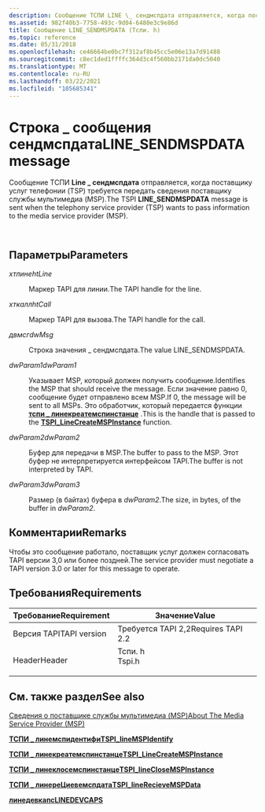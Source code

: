 ```yaml
---
description: Сообщение ТСПИ LINE \_ сендмспдата отправляется, когда поставщику услуг телефонии (TSP) требуется передать сведения поставщику службы мультимедиа (MSP).
ms.assetid: 982f40b3-7758-493c-9d04-6480e3c9e86d
title: Сообщение LINE_SENDMSPDATA (Тспи. h)
ms.topic: reference
ms.date: 05/31/2018
ms.openlocfilehash: ce46664be0bc7f312af8b45cc5e06e13a7d91488
ms.sourcegitcommit: c8ec1ded1ffffc364d3c4f560bb2171da0dc5040
ms.translationtype: MT
ms.contentlocale: ru-RU
ms.lasthandoff: 03/22/2021
ms.locfileid: "105685341"
---
```

# <a name="line_sendmspdata-message"></a><span data-ttu-id="2c41f-103">Строка \_ сообщения сендмспдата</span><span class="sxs-lookup"><span data-stu-id="2c41f-103">LINE\_SENDMSPDATA message</span></span>

<span data-ttu-id="2c41f-104">Сообщение ТСПИ **Line \_ сендмспдата** отправляется, когда поставщику услуг телефонии (TSP) требуется передать сведения поставщику службы мультимедиа (MSP).</span><span class="sxs-lookup"><span data-stu-id="2c41f-104">The TSPI **LINE\_SENDMSPDATA** message is sent when the telephony service provider (TSP) wants to pass information to the media service provider (MSP).</span></span>


```C++
            
```



## <a name="parameters"></a><span data-ttu-id="2c41f-105">Параметры</span><span class="sxs-lookup"><span data-stu-id="2c41f-105">Parameters</span></span>

<dl> <dt>

<span data-ttu-id="2c41f-106">*хтлине*</span><span class="sxs-lookup"><span data-stu-id="2c41f-106">*htLine*</span></span> 
</dt> <dd>

<span data-ttu-id="2c41f-107">Маркер TAPI для линии.</span><span class="sxs-lookup"><span data-stu-id="2c41f-107">The TAPI handle for the line.</span></span>

</dd> <dt>

<span data-ttu-id="2c41f-108">*хткалл*</span><span class="sxs-lookup"><span data-stu-id="2c41f-108">*htCall*</span></span> 
</dt> <dd>

<span data-ttu-id="2c41f-109">Маркер TAPI для вызова.</span><span class="sxs-lookup"><span data-stu-id="2c41f-109">The TAPI handle for the call.</span></span>

</dd> <dt>

<span data-ttu-id="2c41f-110">*двмсг*</span><span class="sxs-lookup"><span data-stu-id="2c41f-110">*dwMsg*</span></span> 
</dt> <dd>

<span data-ttu-id="2c41f-111">Строка значения \_ сендмспдата.</span><span class="sxs-lookup"><span data-stu-id="2c41f-111">The value LINE\_SENDMSPDATA.</span></span>

</dd> <dt>

<span data-ttu-id="2c41f-112">*dwParam1*</span><span class="sxs-lookup"><span data-stu-id="2c41f-112">*dwParam1*</span></span> 
</dt> <dd>

<span data-ttu-id="2c41f-113">Указывает MSP, который должен получить сообщение.</span><span class="sxs-lookup"><span data-stu-id="2c41f-113">Identifies the MSP that should receive the message.</span></span> <span data-ttu-id="2c41f-114">Если значение равно 0, сообщение будет отправлено всем MSP.</span><span class="sxs-lookup"><span data-stu-id="2c41f-114">If 0, the message will be sent to all MSPs.</span></span> <span data-ttu-id="2c41f-115">Это обработчик, который передается функции [**тспи \_ линекреатемспинстанце**](/windows/win32/api/tspi/nf-tspi-tspi_linecreatemspinstance) .</span><span class="sxs-lookup"><span data-stu-id="2c41f-115">This is the handle that is passed to the [**TSPI\_LineCreateMSPInstance**](/windows/win32/api/tspi/nf-tspi-tspi_linecreatemspinstance) function.</span></span>

</dd> <dt>

<span data-ttu-id="2c41f-116">*dwParam2*</span><span class="sxs-lookup"><span data-stu-id="2c41f-116">*dwParam2*</span></span> 
</dt> <dd>

<span data-ttu-id="2c41f-117">Буфер для передачи в MSP.</span><span class="sxs-lookup"><span data-stu-id="2c41f-117">The buffer to pass to the MSP.</span></span> <span data-ttu-id="2c41f-118">Этот буфер не интерпретируется интерфейсом TAPI.</span><span class="sxs-lookup"><span data-stu-id="2c41f-118">The buffer is not interpreted by TAPI.</span></span>

</dd> <dt>

<span data-ttu-id="2c41f-119">*dwParam3*</span><span class="sxs-lookup"><span data-stu-id="2c41f-119">*dwParam3*</span></span> 
</dt> <dd>

<span data-ttu-id="2c41f-120">Размер (в байтах) буфера в *dwParam2*.</span><span class="sxs-lookup"><span data-stu-id="2c41f-120">The size, in bytes, of the buffer in *dwParam2*.</span></span>

</dd> </dl>

## <a name="remarks"></a><span data-ttu-id="2c41f-121">Комментарии</span><span class="sxs-lookup"><span data-stu-id="2c41f-121">Remarks</span></span>

<span data-ttu-id="2c41f-122">Чтобы это сообщение работало, поставщик услуг должен согласовать TAPI версии 3,0 или более поздней.</span><span class="sxs-lookup"><span data-stu-id="2c41f-122">The service provider must negotiate a TAPI version 3.0 or later for this message to operate.</span></span>

## <a name="requirements"></a><span data-ttu-id="2c41f-123">Требования</span><span class="sxs-lookup"><span data-stu-id="2c41f-123">Requirements</span></span>



| <span data-ttu-id="2c41f-124">Требование</span><span class="sxs-lookup"><span data-stu-id="2c41f-124">Requirement</span></span> | <span data-ttu-id="2c41f-125">Значение</span><span class="sxs-lookup"><span data-stu-id="2c41f-125">Value</span></span> |
|-------------------------|-----------------------------------------------------------------------------------|
| <span data-ttu-id="2c41f-126">Версия TAPI</span><span class="sxs-lookup"><span data-stu-id="2c41f-126">TAPI version</span></span><br/> | <span data-ttu-id="2c41f-127">Требуется TAPI 2,2</span><span class="sxs-lookup"><span data-stu-id="2c41f-127">Requires TAPI 2.2</span></span><br/>                                                      |
| <span data-ttu-id="2c41f-128">Header</span><span class="sxs-lookup"><span data-stu-id="2c41f-128">Header</span></span><br/>       | <dl> <span data-ttu-id="2c41f-129"><dt>Тспи. h</dt></span><span class="sxs-lookup"><span data-stu-id="2c41f-129"><dt>Tspi.h</dt></span></span> </dl> |



## <a name="see-also"></a><span data-ttu-id="2c41f-130">См. также раздел</span><span class="sxs-lookup"><span data-stu-id="2c41f-130">See also</span></span>

<dl> <dt>

[<span data-ttu-id="2c41f-131">Сведения о поставщике службы мультимедиа (MSP)</span><span class="sxs-lookup"><span data-stu-id="2c41f-131">About The Media Service Provider (MSP)</span></span>](./about-the-media-service-provider-msp-.md)
</dt> <dt>

[<span data-ttu-id="2c41f-132">**ТСПИ \_ линемспидентифи**</span><span class="sxs-lookup"><span data-stu-id="2c41f-132">**TSPI\_lineMSPIdentify**</span></span>](/windows/win32/api/tspi/nf-tspi-tspi_linemspidentify)
</dt> <dt>

[<span data-ttu-id="2c41f-133">**ТСПИ \_ линекреатемспинстанце**</span><span class="sxs-lookup"><span data-stu-id="2c41f-133">**TSPI\_LineCreateMSPInstance**</span></span>](/windows/win32/api/tspi/nf-tspi-tspi_linecreatemspinstance)
</dt> <dt>

[<span data-ttu-id="2c41f-134">**ТСПИ \_ линеклосемспинстанце**</span><span class="sxs-lookup"><span data-stu-id="2c41f-134">**TSPI\_lineCloseMSPInstance**</span></span>](/windows/win32/api/tspi/nf-tspi-tspi_lineclosemspinstance)
</dt> <dt>

[<span data-ttu-id="2c41f-135">**ТСПИ \_ линереЦиевемспдата**</span><span class="sxs-lookup"><span data-stu-id="2c41f-135">**TSPI\_lineRecieveMSPData**</span></span>](/windows/win32/api/tspi/nf-tspi-tspi_linereceivemspdata)
</dt> <dt>

[<span data-ttu-id="2c41f-136">**линедевкапс**</span><span class="sxs-lookup"><span data-stu-id="2c41f-136">**LINEDEVCAPS**</span></span>](/windows/win32/api/tapi/ns-tapi-linedevcaps)
</dt> </dl>

 

